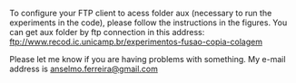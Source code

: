 To configure your FTP client to acess folder aux (necessary to run the experiments in the code), please follow the instructions in the figures. You can get aux folder by ftp connection in this address: ftp://www.recod.ic.unicamp.br/experimentos-fusao-copia-colagem

Please let me know if you are having problems with something. My e-mail address is anselmo.ferreira@gmail.com
